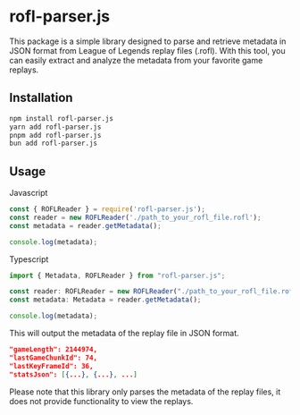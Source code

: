 # rofl-parser.js

This package is a simple library designed to parse and retrieve metadata in JSON format from League of Legends replay files (.rofl). With this tool, you can easily extract and analyze the metadata from your favorite game replays.

## Installation

```bash
npm install rofl-parser.js
yarn add rofl-parser.js
pnpm add rofl-parser.js
bun add rofl-parser.js
```

## Usage

Javascript

```js
const { ROFLReader } = require('rofl-parser.js');
const reader = new ROFLReader('./path_to_your_rofl_file.rofl');
const metadata = reader.getMetadata();

console.log(metadata);
```

Typescript

```ts
import { Metadata, ROFLReader } from "rofl-parser.js";

const reader: ROFLReader = new ROFLReader("./path_to_your_rofl_file.rofl");
const metadata: Metadata = reader.getMetadata();

console.log(metadata);
```

This will output the metadata of the replay file in JSON format.

```json
"gameLength": 2144974,
"lastGameChunkId": 74,
"lastKeyFrameId": 36,
"statsJson": [{...}, {...}, ...]
```

Please note that this library only parses the metadata of the replay files, it does not provide functionality to view the replays.
